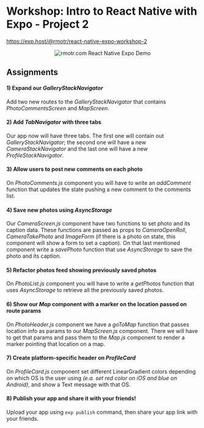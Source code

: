 # Workshop: Intro to React Native with Expo - Project 2

https://exp.host/@rmotr/react-native-expo-workshop-2

<p align='center'>
  <img
      src="http://i.imgur.com/6nKFtpW.jpg"
      alt="rmotr.com React Native Expo Demo" />
</p>

## Assignments

#### 1) Expand our _GalleryStackNavigator_

Add two new routes to the _GalleryStackNavigator_ that contains _PhotoCommentsScreen_ and _MapScreen_.

#### 2) Add _TabNavigator_ with three tabs

Our app now will have three tabs. The first one will contain out _GalleryStackNavigator_; the second one will have a new _CameraStackNavigator_ and the last one will have a new _ProfileStackNavigator_.

#### 3) Allow users to post new comments on each photo

On _PhotoComments.js_ component you will have to write an _addComment_ function that updates the state pushing a new comment to the comments list.

#### 4) Save new photos using _AsyncStorage_

Our _CameraScreen.js_ component have two functions to set photo and its caption data. These functions are passed as props to _CameraOpenRoll_, _CameraTakePhoto_ and _ImageForm_ (if there is a photo on state, this component will show a form to set a caption). On that last mentioned component write a _savePhoto_ function that use _AsyncStorage_ to save the photo and its caption.

#### 5) Refactor photos feed showing previously saved photos

On _PhotoList.js_ component you will have to write a _getPhotos_ function that uses _AsyncStorage_ to retrieve all the previously saved photos.

#### 6) Show our _Map_ component with a marker on the location passed on route params

On _PhotoHeader.js_ component we have a _goToMap_ function that passes location info as params to our _MapScreen.js_ component. There we will have to get that params and pass them to the _Map.js_ component to render a marker pointing that location on a map.

#### 7) Create platform-specific header on _ProfileCard_

On _ProfileCard.js_ component set different LinearGradient colors depending on which OS is the user using _(e.a. set red color on iOS and blue on Android)_, and show a Text message with that OS.

#### 8) Publish your app and share it with your friends!

Upload your app using `exp publish` command, then share your app link with your friends.
